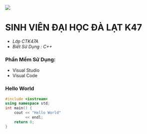 

![](https://github.com/HubertPhung/HubertPhung/raw/output/dist/github-contribution-grid-snake.svg)


# **SINH VIÊN ĐẠI HỌC ĐÀ LẠT K47**
* *Lớp CTK47A*
* *Biết Sử Dụng : C++*
### Phần Mềm Sử Dụng:
* Visual Studio
* Visual Code

### Hello World
```C++
#include <iostream>
using namespace std;
int main() {
    cout << "Hello World"
	     << endl;
    return 0;
}
```


